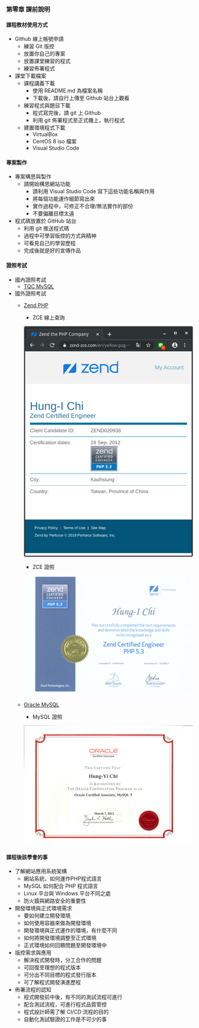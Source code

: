 ### 第零章 課前說明
#### 課程教材使用方式
+ Github 線上帳號申請
  + 練習 Git 版控
  + 放置你自己的專案
  + 放置課堂練習的程式
  + 練習佈署程式
+ 課堂下載檔案
  + 課程講義下載
    + 使用 README.md 為檔案名稱
    + 下載後，請自行上傳至 Github 站台上觀看
  + 練習程式與題目下載
    + 程式寫完後，請 git 上 Github
    + 利用 git 佈署程式至正式機上，執行程式
  + 建置環境程式下載
    + VirtualBox
    + CentOS 8 iso 檔案
    + Visual Studio Code
  
#### 專案製作
+ 專案構思與製作
  + 請開始構思網站功能
    + 請利用 Visual Studio Code 寫下這些功能名稱與作用
    + 將每個功能運作細節寫出來
    + 實作過程中，可修正不合理/無法實作的部份
    + 不要偏離目標太遠
+ 程式碼放置於 GitHub 站台
  + 利用 git 推送程式碼
  + 過程中可學習版控的方式與精神
  + 可看見自己的學習歷程
  + 完成後就是好的宣傳作品
  
#### 證照考試
+ 國內證照考試
  + [TQC MySQL](https://www.tqc.org.tw/TQCNet/CertificateDetail.aspx?CODE=hzuv6/UBs2Q=)
+ 國外證照考試
  + [Zend PHP](https://www.zend.com/training/php-certification-exam)
    + ZCE 線上查詢
  
     ![ZCE 線上查詢](img/p1.png "PHP 5.3 ZCE 查詢")
    + ZCE 證照
  
     ![ZCE 證照](img/ZCE_Php53.jpg "ZCE 證照")
  + [Oracle MySQL](https://education.oracle.com/mysql/mysql-database-administration/product_159)
    + MySQL 證照
  
     ![MySQL 證照](img/MySQL5_OCA.jpg "MySQL 5 證照")

#### 課程後該學會的事
+ 了解網站應用系統架構
  + 網站系統，如何運作PHP程式語言
  + MySQL 如何配合 PHP 程式語言
  + Linux 平台與 Windows 平台不同之處
  + 防火牆與網路安全的重要性 
+ 開發環境與正式環境需求
  + 要如何建立開發環境
  + 如何使用容器來做為開發環境
  + 開發環境與正式運作的環境，有什麼不同
  + 如何將開發環境調整至正式環境
  + 正式環境如何回饋問題至開發環境中
+ 版控需求與應用
  + 解決程式開發時，分工合作的問題
  + 可回復至理想的程式版本
  + 可分出不同目標的程式發行版本
  + 可了解程式開發演進歷程
+ 佈署流程的認知
  + 程式開發前中後，有不同的測試流程可進行
  + 配合測試流程，可進行程式品質管控
  + 程式設計師需了解 CI/CD 流程的目的
  + 自動化測試驗證的工作是不可少的事 